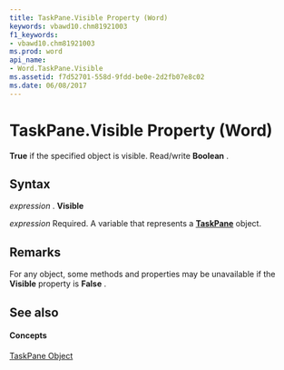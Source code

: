 ```yaml
---
title: TaskPane.Visible Property (Word)
keywords: vbawd10.chm81921003
f1_keywords:
- vbawd10.chm81921003
ms.prod: word
api_name:
- Word.TaskPane.Visible
ms.assetid: f7d52701-558d-9fdd-be0e-2d2fb07e8c02
ms.date: 06/08/2017
---
```



# TaskPane.Visible Property (Word)

 **True** if the specified object is visible. Read/write **Boolean** .


## Syntax

 _expression_ . **Visible**

 _expression_ Required. A variable that represents a **[TaskPane](Word.TaskPane.md)** object.


## Remarks

For any object, some methods and properties may be unavailable if the  **Visible** property is **False** .


## See also


#### Concepts


[TaskPane Object](Word.TaskPane.md)

